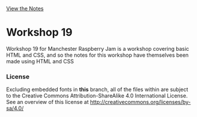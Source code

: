 [View the Notes](https://mcrraspjam.github.io/booklet-workshop19/)

# Workshop 19
Workshop 19 for Manchester Raspberry Jam is a workshop covering basic HTML and CSS, and so the notes for this workshop have themselves been made using HTML and CSS

### License

Excluding embedded fonts in **this** branch, all of the files within are subject to the Creative Commons Attribution-ShareAlike 4.0 International License. See an overview of this license at http://creativecommons.org/licenses/by-sa/4.0/
